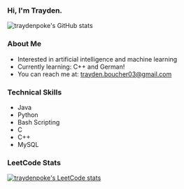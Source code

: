 ### Hi, I'm Trayden.
![traydenpoke's GitHub stats](https://github-readme-stats.vercel.app/api?username=traydenpoke&show_icons=true&include_all_commits=true&count_private=true&hide_border=true&theme=tokyonight)


### About Me
* Interested in artificial intelligence and machine learning
* Currently learning: C++ and German!
* You can reach me at: trayden.boucher03@gmail.com

### Technical Skills
* Java
* Python
* Bash Scripting
* C
* C++
* MySQL

### LeetCode Stats
[![traydenpoke's LeetCode stats](https://leetcode-stats-six.vercel.app/?username=traydenpoke&theme=dark)](https://github.com/KnlnKS/leetcode-stats)
